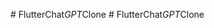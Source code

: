 

#   F l u t t e r C h a t _ G P T _ C l o n e  
 #   F l u t t e r C h a t _ G P T _ C l o n e  
 